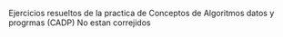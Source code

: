 Ejercicios resueltos de la practica de Conceptos de Algoritmos datos y progrmas (CADP)
No estan correjidos
